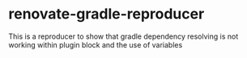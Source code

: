 # renovate-gradle-reproducer

This is a reproducer to show that gradle dependency resolving is not working within plugin block and the use of variables